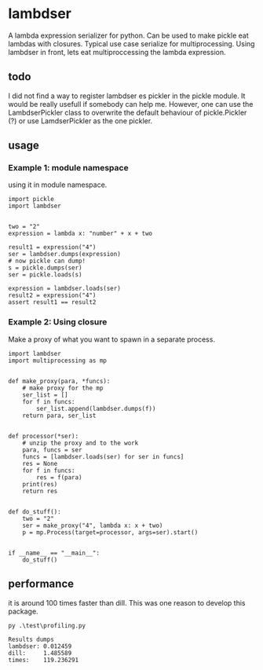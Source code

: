 lambdser
========
A lambda expression serializer for python. Can be used to make pickle eat lambdas with closures.
Typical use case serialize for multiprocessing. Using lambdser in front, lets eat multiproccessing
the lambda expression.

## todo
I did not find a way to register lambdser es pickler in the pickle module. It would be really usefull
if somebody can help me. However, one can use the LambdserPickler class 
to overwrite the default behaviour of pickle.Pickler (?) or use LamdserPickler as the one pickler. 


## usage
### Example 1: module namespace
using it in module namespace.

    import pickle
    import lambdser
    
    
    two = "2"
    expression = lambda x: "number" + x + two
    
    result1 = expression("4")
    ser = lambdser.dumps(expression)
    # now pickle can dump!
    s = pickle.dumps(ser)
    ser = pickle.loads(s)
    
    expression = lambdser.loads(ser)
    result2 = expression("4")
    assert result1 == result2

### Example 2: Using closure
Make a proxy of what you want to spawn in a separate process.

    import lambdser
    import multiprocessing as mp
    
    
    def make_proxy(para, *funcs):
        # make proxy for the mp
        ser_list = []
        for f in funcs:
            ser_list.append(lambdser.dumps(f))
        return para, ser_list
    
    
    def processor(*ser):
        # unzip the proxy and to the work
        para, funcs = ser
        funcs = [lambdser.loads(ser) for ser in funcs]
        res = None
        for f in funcs:
            res = f(para)
        print(res)
        return res
    
    
    def do_stuff():
        two = "2"
        ser = make_proxy("4", lambda x: x + two)
        p = mp.Process(target=processor, args=ser).start()
    
    
    if __name__ == "__main__":
        do_stuff()

## performance
it is around 100 times faster than dill. This was one reason to develop this package. 
    
    py .\test\profiling.py

    Results dumps
    lambdser: 0.012459
    dill:     1.485589
    times:    119.236291
